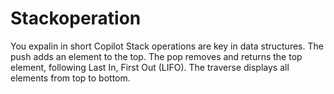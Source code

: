 # Stackoperation
You expalin in short Copilot Stack operations are key in data structures. The push adds an element to the top. The pop removes and returns the top element, following Last In, First Out (LIFO). The traverse displays all elements from top to bottom.
